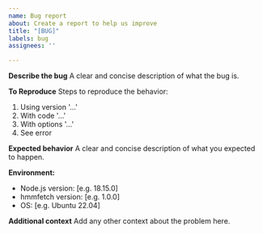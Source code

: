 ```yaml
---
name: Bug report
about: Create a report to help us improve
title: "[BUG]"
labels: bug
assignees: ''

---
```


**Describe the bug**
A clear and concise description of what the bug is.

**To Reproduce**
Steps to reproduce the behavior:
1. Using version '...'
2. With code '...'
3. With options '...'
4. See error

**Expected behavior**
A clear and concise description of what you expected to happen.

**Environment:**
 - Node.js version: [e.g. 18.15.0]
 - hmmfetch version: [e.g. 1.0.0]
 - OS: [e.g. Ubuntu 22.04]

**Additional context**
Add any other context about the problem here.